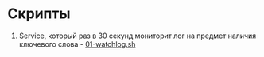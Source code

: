 # **Скрипты**
1. Service, который раз в 30 секунд мониторит лог на предмет наличия ключевого слова - [01-watchlog.sh](scripts/01-watchlog.sh)